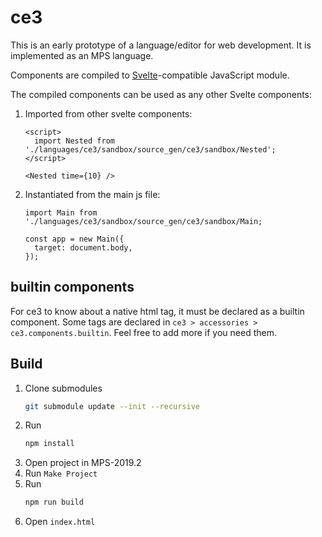 # ce3

This is an early prototype of a language/editor for web development.
It is implemented as an MPS language.

Components are compiled to [Svelte](https://svelte.dev/)-compatible JavaScript module.

The compiled components can be used as any other Svelte components:
1. Imported from other svelte components:
   ```svelte
   <script>
     import Nested from './languages/ce3/sandbox/source_gen/ce3/sandbox/Nested';
   </script>

   <Nested time={10} />
   ```
2. Instantiated from the main js file:
   ```svelte
   import Main from './languages/ce3/sandbox/source_gen/ce3/sandbox/Main;

   const app = new Main({
     target: document.body,
   });
   ```

## builtin components

For ce3 to know about a native html tag, it must be declared as a builtin component.
Some tags are declared in `ce3 > accessories > ce3.components.builtin`.
Feel free to add more if you need them.

## Build

1. Clone submodules
   ```sh
   git submodule update --init --recursive
   ```
2. Run
   ```sh
   npm install
   ```
2. Open project in MPS-2019.2
3. Run `Make Project`
4. Run
   ```sh
   npm run build
   ```
5. Open `index.html`
